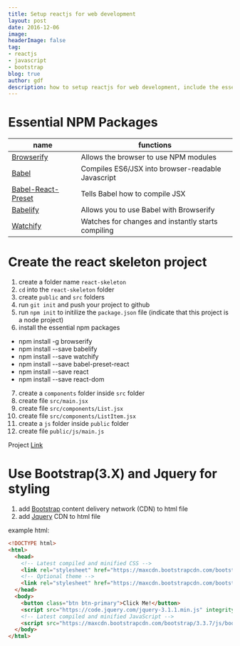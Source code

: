 ```yaml
---
title: Setup reactjs for web development  
layout: post
date: 2016-12-06
image: 
headerImage: false
tag:
- reactjs
- javascript
- bootstrap
blog: true
author: gdf
description: how to setup reactjs for web development, include the essential npm for reactjs
---
```


# Essential NPM Packages

|name|functions|
| --- | --- |
|[Browserify](http://browserify.org/)|Allows the browser to use NPM modules|
|[Babel](http://babeljs.io/)|Compiles ES6/JSX into browser-readable Javascript|
|[Babel-React-Preset](https://babeljs.io/docs/plugins/preset-react/)|Tells Babel how to compile JSX|
|[Babelify](https://github.com/babel/babelify)|Allows you to use Babel with Browserify|
|[Watchify](https://github.com/substack/watchify)|Watches for changes and instantly starts compiling|

# Create the react skeleton project

1. create a folder name `react-skeleton`
2. `cd` into the `react-skeleton` folder
3. create `public` and `src` folders
4. run `git init` and push your project to github
5. run `npm init` to initilize the `package.json` file (indicate that this project is a node project)
6. install the essential npm packages
  - npm install -g browserify
  - npm install --save babelify 
  - npm install --save watchify
  - npm install --save babel-preset-react
  - npm install --save react
  - npm install --save react-dom
7. create a `components` folder inside `src` folder
8. create file `src/main.jsx`
9. create file `src/components/List.jsx` 
10. create file `src/components/ListItem.jsx`
11. create a `js` folder inside `public` folder
12. create file `public/js/main.js`

Project [Link](https://github.com/devslopes/react-skeleton)

# Use Bootstrap(3.X) and Jquery for styling

1. add [Bootstrap](http://getbootstrap.com/getting-started/#download) content delivery network (CDN) to html file
2. add [Jquery](https://code.jquery.com/) CDN to html file

example html:

```html
<!DOCTYPE html>
<html>
  <head>
    <!-- Latest compiled and minified CSS -->
    <link rel="stylesheet" href="https://maxcdn.bootstrapcdn.com/bootstrap/3.3.7/css/bootstrap.min.css" integrity="sha384-BVYiiSIFeK1dGmJRAkycuHAHRg32OmUcww7on3RYdg4Va+PmSTsz/K68vbdEjh4u" crossorigin="anonymous">
    <!-- Optional theme -->
    <link rel="stylesheet" href="https://maxcdn.bootstrapcdn.com/bootstrap/3.3.7/css/bootstrap-theme.min.css" integrity="sha384-rHyoN1iRsVXV4nD0JutlnGaslCJuC7uwjduW9SVrLvRYooPp2bWYgmgJQIXwl/Sp" crossorigin="anonymous">
  </head>
  <body>
    <button class="btn btn-primary">Click Me!</button>
    <script src="https://code.jquery.com/jquery-3.1.1.min.js" integrity="sha256-hVVnYaiADRTO2PzUGmuLJr8BLUSjGIZsDYGmIJLv2b8=" crossorigin="anonymous"></script>
    <!-- Latest compiled and minified JavaScript -->
    <script src="https://maxcdn.bootstrapcdn.com/bootstrap/3.3.7/js/bootstrap.min.js" integrity="sha384-Tc5IQib027qvyjSMfHjOMaLkfuWVxZxUPnCJA7l2mCWNIpG9mGCD8wGNIcPD7Txa" crossorigin="anonymous"></script>
  </body>
</html>
```

